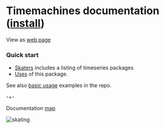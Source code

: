 # Timemachines documentation ([install](https://github.com/microprediction/timemachines/blob/main/INSTALL.md))

View as [web page](https://microprediction.github.io/timemachines/)

### Quick start

- [Skaters](https://microprediction.github.io/timemachines/skaters.html) includes a listing of timeseries packages 
- [Uses](https://microprediction.github.io/timemachines/uses) of this package.

See also [basic usage](https://github.com/microprediction/timemachines/tree/main/examples/basic_usage) examples in the repo.

-+- 

Documentation [map](https://microprediction.github.io/timemachines/map.html)
 
  


![skating](https://i.imgur.com/elu5muO.png)
